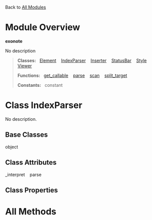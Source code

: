 Back to [All Modules](https://github.com/pyrustic/blob/master/docs/modules/README.md#readme)

# Module Overview

**exonote**
 
No description

> **Classes:** &nbsp; [Element](https://github.com/pyrustic/blob/master/docs/modules/content/exonote/content/classes/Element.md#class-element) &nbsp;&nbsp; [IndexParser](https://github.com/pyrustic/blob/master/docs/modules/content/exonote/content/classes/IndexParser.md#class-indexparser) &nbsp;&nbsp; [Inserter](https://github.com/pyrustic/blob/master/docs/modules/content/exonote/content/classes/Inserter.md#class-inserter) &nbsp;&nbsp; [StatusBar](https://github.com/pyrustic/blob/master/docs/modules/content/exonote/content/classes/StatusBar.md#class-statusbar) &nbsp;&nbsp; [Style](https://github.com/pyrustic/blob/master/docs/modules/content/exonote/content/classes/Style.md#class-style) &nbsp;&nbsp; [Viewer](https://github.com/pyrustic/blob/master/docs/modules/content/exonote/content/classes/Viewer.md#class-viewer)
>
> **Functions:** &nbsp; [get\_callable](https://github.com/pyrustic/blob/master/docs/modules/content/exonote/content/functions.md#get_callable) &nbsp;&nbsp; [parse](https://github.com/pyrustic/blob/master/docs/modules/content/exonote/content/functions.md#parse) &nbsp;&nbsp; [scan](https://github.com/pyrustic/blob/master/docs/modules/content/exonote/content/functions.md#scan) &nbsp;&nbsp; [split\_target](https://github.com/pyrustic/blob/master/docs/modules/content/exonote/content/functions.md#split_target)
>
> **Constants:** &nbsp; constant

# Class IndexParser
No description.

## Base Classes
object

## Class Attributes
\_interpret &nbsp;&nbsp; parse

## Class Properties


# All Methods




